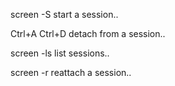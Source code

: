 screen -S <process description>	start a session..
  
Ctrl+A Ctrl+D				detach from a session..

screen -ls				list sessions..

screen -r <process description>	        reattach a session..
